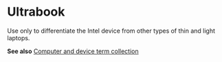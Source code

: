 # Ultrabook

Use only to differentiate the Intel device from other types of thin and light laptops.

**See also** [](/style-guide/a-z-word-list-term-collections/term-collections/computer-device-terms)[Computer and device term collection](/style-guide/a-z-word-list-term-collections/term-collections/computer-device-terms)
